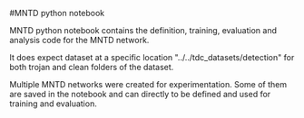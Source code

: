 #MNTD python notebook

MNTD python notebook contains the definition, training, evaluation and analysis code for the MNTD network.

It does expect dataset at a specific location "../../tdc_datasets/detection" for both trojan and clean folders of the dataset.

Multiple MNTD networks were created for experimentation. Some of them are saved in the notebook and can directly to be defined and used for training and evaluation.
